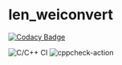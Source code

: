 # len_weiconvert

[![Codacy Badge](https://api.codacy.com/project/badge/Grade/0308870bf2a740038f81fd2a1ec55731)](https://app.codacy.com/manual/99002528/len_weiconvert?utm_source=github.com&utm_medium=referral&utm_content=99002528/len_weiconvert&utm_campaign=Badge_Grade_Dashboard)

![C/C++ CI](https://github.com/99002528/len_weiconvert/workflows/C/C++%20CI/badge.svg?branch=master)
![cppcheck-action](https://github.com/99002528/len_weiconvert/workflows/cppcheck-action/badge.svg?branch=master)
